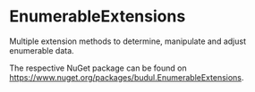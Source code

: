 # EnumerableExtensions

Multiple extension methods to determine, manipulate and adjust enumerable data.

The respective NuGet package can be found on https://www.nuget.org/packages/budul.EnumerableExtensions.

